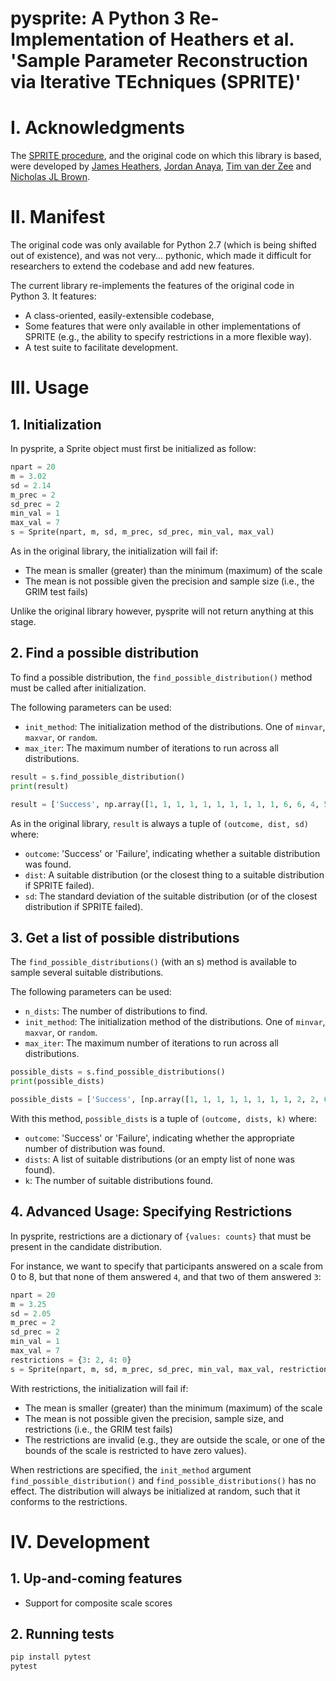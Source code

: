 pysprite: A Python 3 Re-Implementation of Heathers et al. 'Sample Parameter Reconstruction via Iterative TEchniques (SPRITE)'
===========================================================================

# I. Acknowledgments

The [SPRITE procedure](https://peerj.com/preprints/26968/), and the original code on which this library is based,
were developed by [James Heathers](http://jamesheathers.com/), [Jordan Anaya](http://www.omnesres.com/), 
[Tim van der Zee](http://www.timvanderzee.com/) and [Nicholas JL Brown](http://steamtraen.blogspot.com/).

# II. Manifest

The original code was only available for Python 2.7 (which is being shifted out of existence), and was not very... 
pythonic, which made it difficult for researchers to extend the codebase and add new features. 

The current library re-implements the features of the original code in Python 3. It features:
 * A class-oriented, easily-extensible codebase, 
 * Some features that were only available in other implementations of SPRITE (e.g., the ability to specify restrictions 
 in a more flexible way). 
 * A test suite to facilitate development.


# III. Usage

## 1. Initialization
In pysprite, a Sprite object must first be initialized as follow:

```python
npart = 20
m = 3.02
sd = 2.14
m_prec = 2
sd_prec = 2
min_val = 1
max_val = 7
s = Sprite(npart, m, sd, m_prec, sd_prec, min_val, max_val)
```

As in the original library, the initialization will fail if:
* The mean is smaller (greater) than the minimum (maximum) of the scale
* The mean is not possible given the precision and sample size (i.e., the GRIM test fails)

Unlike the original library however, pysprite will not return anything at this stage. 

## 2. Find a possible distribution
To find a possible distribution, the `find_possible_distribution()` method must be called after initialization.

The following parameters can be used:
* `init_method`: The initialization method of the distributions. One of `minvar`, `maxvar`, or `random`. 
* `max_iter`: The maximum number of iterations to run across all distributions.

````python
result = s.find_possible_distribution()
print(result)

result = ['Success', np.array([1, 1, 1, 1, 1, 1, 1, 1, 1, 1, 6, 6, 4, 5, 5, 5, 5, 5, 5, 5]), 2.14]
````

As in the original library, `result` is always a tuple of `(outcome, dist, sd)` where:
* `outcome`: 'Success' or 'Failure', indicating whether a suitable distribution was found.
* `dist`: A suitable distribution (or the closest thing to a suitable distribution if SPRITE failed).
* `sd`: The standard deviation of the suitable distribution (or of the closest distribution if SPRITE failed).


## 3. Get a list of possible distributions
The `find_possible_distributions()` (with an s) method is available to sample several suitable distributions.

The following parameters can be used:
* `n_dists`: The number of distributions to find.
* `init_method`: The initialization method of the distributions. One of `minvar`, `maxvar`, or `random`. 
* `max_iter`: The maximum number of iterations to run across all distributions.

````python
possible_dists = s.find_possible_distributions()
print(possible_dists)

possible_dists = ['Success', [np.array([1, 1, 1, 1, 1, 1, 1, 1, 2, 2, 6, 6, 6, 6, 6, 3, 3, 3, 5, 5]), ...], 10]
````

With this method, `possible_dists` is a tuple of `(outcome, dists, k)` where:
* `outcome`: 'Success' or 'Failure', indicating whether the appropriate number of distribution was found.
* `dists`: A list of suitable distributions (or an empty list of none was found).
* `k`: The number of suitable distributions found.

## 4. Advanced Usage: Specifying Restrictions
In pysprite, restrictions are a dictionary of `{values: counts}` that must be present in the candidate distribution.

For instance, we want to specify that participants answered on a scale from 0 to 8, but that none of them answered `4`,
and that two of them answered `3`:

```python
npart = 20
m = 3.25
sd = 2.05
m_prec = 2
sd_prec = 2
min_val = 1
max_val = 7
restrictions = {3: 2, 4: 0}
s = Sprite(npart, m, sd, m_prec, sd_prec, min_val, max_val, restrictions=restrictions)
```

With restrictions, the initialization will fail if:
* The mean is smaller (greater) than the minimum (maximum) of the scale
* The mean is not possible given the precision, sample size, and restrictions (i.e., the GRIM test fails)
* The restrictions are invalid (e.g., they are outside the scale, or one of the bounds of the scale is restricted to
have zero values).

When restrictions are specified, the `init_method` argument `find_possible_distribution()` and 
`find_possible_distributions()` has no effect. The distribution will always be initialized at random, such that it
conforms to the restrictions.

# IV. Development

## 1. Up-and-coming features

* Support for composite scale scores

## 2. Running tests

````cmd
pip install pytest
pytest
````


